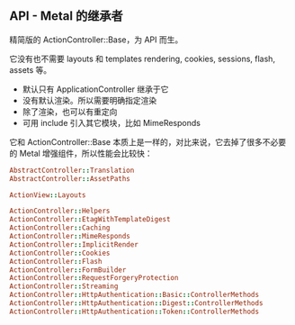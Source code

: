 ## API - Metal 的继承者

精简版的 ActionController::Base，为 API 而生。

它没有也不需要 layouts 和 templates rendering, cookies, sessions, flash, assets 等。

- 默认只有 ApplicationController 继承于它
- 没有默认渲染。所以需要明确指定渲染
- 除了渲染，也可以有重定向
- 可用 include 引入其它模块，比如 MimeResponds

它和 ActionController::Base 本质上是一样的，对比来说，它去掉了很多不必要的 Metal 增强组件，所以性能会比较快：

```ruby
AbstractController::Translation
AbstractController::AssetPaths
```

```ruby
ActionView::Layouts
```

```ruby
ActionController::Helpers
ActionController::EtagWithTemplateDigest
ActionController::Caching
ActionController::MimeResponds
ActionController::ImplicitRender
ActionController::Cookies
ActionController::Flash
ActionController::FormBuilder
ActionController::RequestForgeryProtection
ActionController::Streaming
ActionController::HttpAuthentication::Basic::ControllerMethods
ActionController::HttpAuthentication::Digest::ControllerMethods
ActionController::HttpAuthentication::Token::ControllerMethods
```
